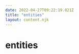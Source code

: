 ```yaml
---
date: 2022-04-27T09:22:19.021Z
title: "entities"
layout: content.njk
---
```

[comment]: <> (这个文件是从 PickerCC 源码中生，不要修改。请使用 "docs:build" 脚本命令生成。)


# entities